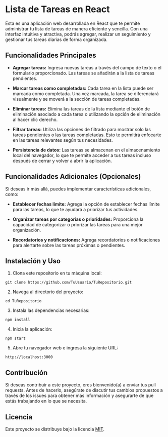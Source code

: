 # Lista de Tareas en React

Esta es una aplicación web desarrollada en React que te permite administrar tu lista de tareas de manera eficiente y sencilla. Con una interfaz intuitiva y atractiva, podrás agregar, realizar un seguimiento y gestionar tus tareas diarias de forma organizada.

## Funcionalidades Principales

- **Agregar tareas:** Ingresa nuevas tareas a través del campo de texto o el formulario proporcionado. Las tareas se añadirán a la lista de tareas pendientes.

- **Marcar tareas como completadas:** Cada tarea en la lista puede ser marcada como completada. Una vez marcada, la tarea se diferenciará visualmente y se moverá a la sección de tareas completadas.

- **Eliminar tareas:** Elimina las tareas de la lista mediante el botón de eliminación asociado a cada tarea o utilizando la opción de eliminación al hacer clic derecho.

- **Filtrar tareas:** Utiliza las opciones de filtrado para mostrar solo las tareas pendientes o las tareas completadas. Esto te permitirá enfocarte en las tareas relevantes según tus necesidades.

- **Persistencia de datos:** Las tareas se almacenan en el almacenamiento local del navegador, lo que te permite acceder a tus tareas incluso después de cerrar y volver a abrir la aplicación.

## Funcionalidades Adicionales (Opcionales)

Si deseas ir más allá, puedes implementar características adicionales, como:

- **Establecer fechas límite:** Agrega la opción de establecer fechas límite para las tareas, lo que te ayudará a priorizar tus actividades.

- **Organizar tareas por categorías o prioridades:** Proporciona la capacidad de categorizar o priorizar las tareas para una mejor organización.

- **Recordatorios y notificaciones:** Agrega recordatorios o notificaciones para alertarte sobre las tareas próximas o pendientes.

## Instalación y Uso

1. Clona este repositorio en tu máquina local:

```
git clone https://github.com/TuUsuario/TuRepositorio.git
```

2. Navega al directorio del proyecto:

```
cd TuRepositorio
```

3. Instala las dependencias necesarias:

```
npm install
```

4. Inicia la aplicación:

```
npm start
```

5. Abre tu navegador web e ingresa la siguiente URL:

```
http://localhost:3000
```

## Contribución

Si deseas contribuir a este proyecto, eres bienvenido(a) a enviar tus pull requests. Antes de hacerlo, asegúrate de discutir tus cambios propuestos a través de los issues para obtener más información y asegurarte de que estás trabajando en lo que se necesita.

## Licencia

Este proyecto se distribuye bajo la licencia [MIT](LICENSE).

